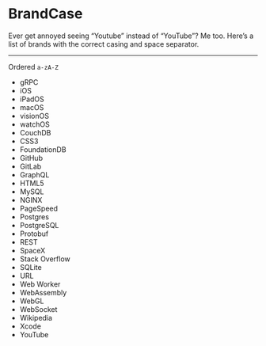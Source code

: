 # BrandCase

Ever get annoyed seeing “Youtube” instead of “YouTube”? Me too. Here’s a list of brands with the correct casing and space separator.

----

Ordered `a-zA-Z`

- gRPC
- iOS
- iPadOS
- macOS
- visionOS
- watchOS
- CouchDB
- CSS3
- FoundationDB
- GitHub
- GitLab
- GraphQL
- HTML5
- MySQL
- NGINX
- PageSpeed
- Postgres
- PostgreSQL
- Protobuf
- REST
- SpaceX
- Stack Overflow
- SQLite
- URL
- Web Worker
- WebAssembly
- WebGL
- WebSocket
- Wikipedia
- Xcode
- YouTube
